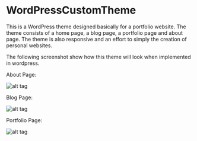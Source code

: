 # WordPressCustomTheme

This is a WordPress theme designed basically for a portfolio website. The theme consists of a home page, a blog page, a portfolio page and about page. The theme is also responsive and an effort to simply the creation of personal websites.


The following screenshot show how this theme will look when implemented in wordpress.

About Page:

![alt tag](https://github.com/saloni29993/WordPressCustomTheme/blob/master/AboutPage.png)

Blog Page:

![alt tag](https://github.com/saloni29993/WordPressCustomTheme/blob/master/BlogDetailPage.png)

Portfolio Page: 

![alt tag](https://github.com/saloni29993/WordPressCustomTheme/blob/master/PortfolioPage.png)
